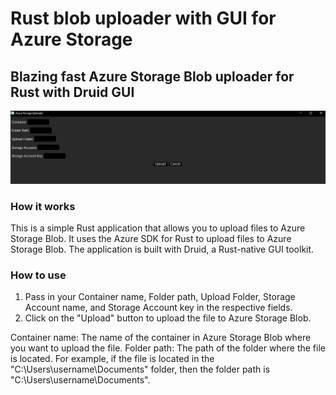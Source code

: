 # Rust blob uploader with GUI for Azure Storage

## Blazing fast Azure Storage Blob uploader for Rust with Druid GUI

![](resources/appUI.png)

### How it works

This is a simple Rust application that allows you to upload files to Azure Storage Blob. It uses the Azure SDK for 
Rust to upload files to Azure Storage Blob. The application is built with Druid, a Rust-native GUI toolkit.

### How to use

1. Pass in your Container name, Folder path, Upload Folder, Storage Account name, and Storage Account key in the respective fields.
2. Click on the "Upload" button to upload the file to Azure Storage Blob.

Container name: The name of the container in Azure Storage Blob where you want to upload the file.
Folder path: The path of the folder where the file is located. For example, if the file is located in the "C:\Users\username\Documents" folder,
then the folder path is "C:\Users\username\Documents".
